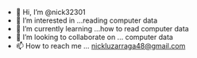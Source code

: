 - 👋 Hi, I’m @nick32301
- 👀 I’m interested in ...reading computer data
- 🌱 I’m currently learning ...how to read computer data
- 💞️ I’m looking to collaborate on ... computer data
- 📫 How to reach me ... nickluzarraga48@gmail.com

<!---
nick32301/nick32301 is a ✨ special ✨ repository because its `README.md` (this file) appears on your GitHub profile.
You can click the Preview link to take a look at your changes.
--->
